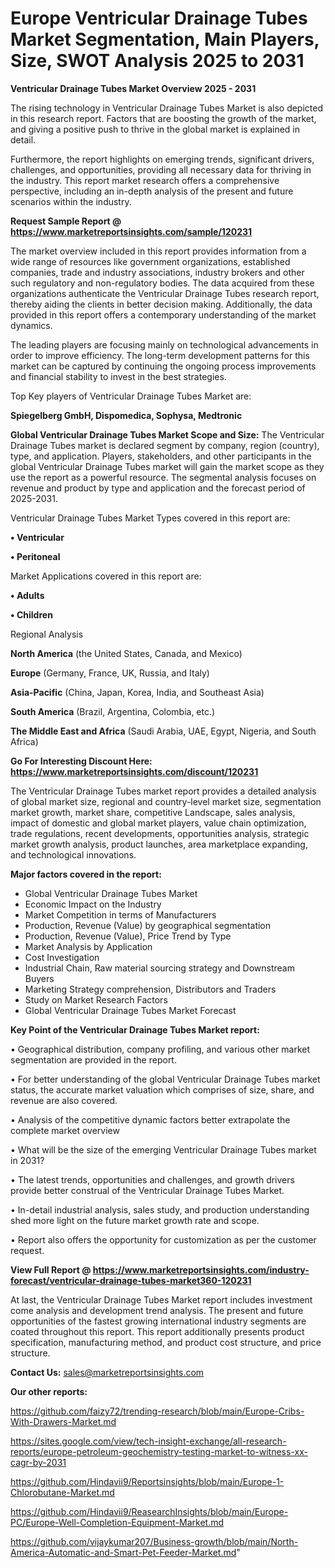 # Europe Ventricular Drainage Tubes Market Segmentation, Main Players, Size, SWOT Analysis 2025 to 2031

<Strong> Ventricular Drainage Tubes Market Overview 2025 - 2031</strong>

The rising technology in Ventricular Drainage Tubes Market is also depicted in this research report. Factors that are boosting the growth of the market, and giving a positive push to thrive in the global market is explained in detail.

Furthermore, the report highlights on emerging trends, significant drivers, challenges, and opportunities, providing all necessary data for thriving in the industry. This report market research offers a comprehensive perspective, including an in-depth analysis of the present and future scenarios within the industry.

<strong>Request Sample Report @ <a href=https://www.marketreportsinsights.com/sample/120231>https://www.marketreportsinsights.com/sample/120231</a></strong>

The market overview included in this report provides information from a wide range of resources like government organizations, established companies, trade and industry associations, industry brokers and other such regulatory and non-regulatory bodies. The data acquired from these organizations authenticate the Ventricular Drainage Tubes research report, thereby aiding the clients in better decision making. Additionally, the data provided in this report offers a contemporary understanding of the market dynamics.

The leading players are focusing mainly on technological advancements in order to improve efficiency. The long-term development patterns for this market can be captured by continuing the ongoing process improvements and financial stability to invest in the best strategies.

Top Key players of Ventricular Drainage Tubes Market are:

<strong>Spiegelberg GmbH, Dispomedica, Sophysa, Medtronic</strong>

<strong><b>Global Ventricular Drainage Tubes Market Scope and Size:</b></strong>
The Ventricular Drainage Tubes market is declared segment by company, region (country), type, and application. Players, stakeholders, and other participants in the global Ventricular Drainage Tubes market will gain the market scope as they use the report as a powerful resource. The segmental analysis focuses on revenue and product by type and application and the forecast period of 2025-2031.

Ventricular Drainage Tubes Market Types covered in this report are:

<strong>• Ventricular

• Peritoneal</strong>

Market Applications covered in this report are:

<strong>• Adults

• Children</strong> 

Regional Analysis

<strong>North America</strong> (the United States, Canada, and Mexico)

<strong>Europe</strong> (Germany, France, UK, Russia, and Italy)

<strong>Asia-Pacific</strong> (China, Japan, Korea, India, and Southeast Asia)

<strong>South America</strong> (Brazil, Argentina, Colombia, etc.)

<strong>The Middle East and Africa</strong> (Saudi Arabia, UAE, Egypt, Nigeria, and South Africa)

<strong>Go For Interesting Discount Here: <a href=https://www.marketreportsinsights.com/discount/120231>https://www.marketreportsinsights.com/discount/120231</a></strong>

The Ventricular Drainage Tubes market report provides a detailed analysis of global market size, regional and country-level market size, segmentation market growth, market share, competitive Landscape, sales analysis, impact of domestic and global market players, value chain optimization, trade regulations, recent developments, opportunities analysis, strategic market growth analysis, product launches, area marketplace expanding, and technological innovations.

<strong><b>Major factors covered in the report:</b></strong>
<ul>
  <li>Global Ventricular Drainage Tubes Market </li>
  <li>Economic Impact on the Industry</li>
  <li>Market Competition in terms of Manufacturers</li>
  <li>Production, Revenue (Value) by geographical segmentation</li>
  <li>Production, Revenue (Value), Price Trend by Type</li>
  <li>Market Analysis by Application</li>
  <li>Cost Investigation</li>
  <li>Industrial Chain, Raw material sourcing strategy and Downstream Buyers</li>
  <li>Marketing Strategy comprehension, Distributors and Traders</li>
  <li>Study on Market Research Factors</li>
  <li>Global Ventricular Drainage Tubes Market Forecast</li>
</ul>

<strong><b>Key Point of the Ventricular Drainage Tubes Market report:</b></strong>

• Geographical distribution, company profiling, and various other market segmentation are provided in the report.

• For better understanding of the global Ventricular Drainage Tubes market status, the accurate market valuation which comprises of size, share, and revenue are also covered.

• Analysis of the competitive dynamic factors better extrapolate the complete market overview

• What will be the size of the emerging Ventricular Drainage Tubes market in 2031?

• The latest trends, opportunities and challenges, and growth drivers provide better construal of the Ventricular Drainage Tubes Market.

• In-detail industrial analysis, sales study, and production understanding shed more light on the future market growth rate and scope.

• Report also offers the opportunity for customization as per the customer request.

<strong><b>View Full Report @ <a href=https://www.marketreportsinsights.com/industry-forecast/ventricular-drainage-tubes-market360-120231>https://www.marketreportsinsights.com/industry-forecast/ventricular-drainage-tubes-market360-120231</a></b></strong>


At last, the Ventricular Drainage Tubes Market report includes investment come analysis and development trend analysis. The present and future opportunities of the fastest growing international industry segments are coated throughout this report. This report additionally presents product specification, manufacturing method, and product cost structure, and price structure.

<strong>Contact Us:</strong>
sales@marketreportsinsights.com

<strong>Our other reports:</strong>

<a href=https://github.com/faizy72/trending-research/blob/main/Europe-Cribs-With-Drawers-Market.md>https://github.com/faizy72/trending-research/blob/main/Europe-Cribs-With-Drawers-Market.md</a>

<a href=https://sites.google.com/view/tech-insight-exchange/all-research-reports/europe-petroleum-geochemistry-testing-market-to-witness-xx-cagr-by-2031>https://sites.google.com/view/tech-insight-exchange/all-research-reports/europe-petroleum-geochemistry-testing-market-to-witness-xx-cagr-by-2031</a>

<a href=https://github.com/Hindavii9/Reportsinsights/blob/main/Europe-1-Chlorobutane-Market.md>https://github.com/Hindavii9/Reportsinsights/blob/main/Europe-1-Chlorobutane-Market.md</a>

<a href=https://github.com/Hindavii9/ReasearchInsights/blob/main/Europe-PC/Europe-Well-Completion-Equipment-Market.md>https://github.com/Hindavii9/ReasearchInsights/blob/main/Europe-PC/Europe-Well-Completion-Equipment-Market.md</a>

<a href=https://github.com/vijaykumar207/Business-growth/blob/main/North-America-Automatic-and-Smart-Pet-Feeder-Market.md>https://github.com/vijaykumar207/Business-growth/blob/main/North-America-Automatic-and-Smart-Pet-Feeder-Market.md</a>"
